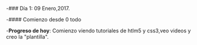 -### Día 1: 09 Enero,2017.

-####  Comienzo desde 0 todo

-**Progreso de hoy**: Comienzo viendo tutoriales de htlm5 y css3,veo videos y creo la "plantilla".
